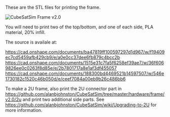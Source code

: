 These are the STL files for printing the frame.

![CubeSatSim Frame v2.0](https://github.com/user-attachments/assets/bbcedd26-cc1b-488d-86fa-b6e12f46bd6a)

You will need to print two of the top/bottom, and one of each side, PLA material, 20% infill.

The source is availale at:

https://cad.onshape.com/documents/ba47819ff100597297d1d967/w/f19409ec7cd5459afb429cb9/e/a0e0cc37dee6fb879c4bcc2b 
https://cad.onshape.com/documents/1515e31c7fa5f6258ef39ae7/w/36f6069826ee0c0263f8d85e/e/2b7801717a8e1af3df455057
https://cad.onshape.com/documents/188300bd4469521b14597507/w/546e1730182c1520c46b050d/e/ceef7084a00eb9b26c486bb6

To make a 2U frame, also print the 2U connector part in https://github.com/alanbjohnston/CubeSatSim/tree/master/hardware/frame/v2.0/2u and print two additional side parts.  See https://github.com/alanbjohnston/CubeSatSim/wiki/Upgrading-to-2U for more information.
